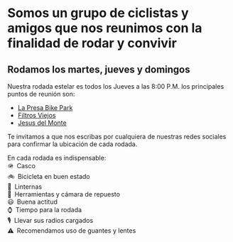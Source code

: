 # Somos un grupo de ciclistas y amigos que nos reunimos con la finalidad de rodar y convivir

## Rodamos los martes, jueves y domingos

Nuestra rodada estelar es todos los Jueves a las 8:00 P.M. los principales puntos de reunión son: 

* [La Presa Bike Park](https://maps.app.goo.gl/XKVEcWwZz1tqbktG8)
* [Filtros Viejos](https://maps.app.goo.gl/uzAVuyuLGTwvTvN29)
* [Jesus del Monte](https://maps.app.goo.gl/4ozrK55wJv8fCbGh6)

Te invitamos a que nos escribas por cualquiera de nuestras redes sociales para confirmar la ubicación de cada rodada.

En cada rodada es indispensable:  
🪖 Casco  
🚲 Bicicleta en buen estado  
🔦 Linternas  
🧰 Herramientas y cámara de repuesto  
😃 Buena actitud  
⌚ Tiempo para la rodada  
🎙️ Llevar sus radios cargados  
⚠️ Recomendamos uso de guantes y lentes